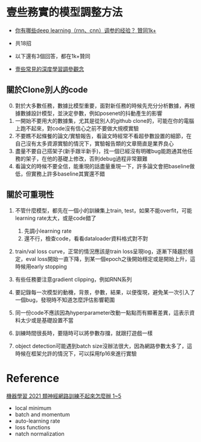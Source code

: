 # 壹些務實的模型調整方法

* [你有哪些deep learning（rnn、cnn）调参的经验？ 贊同1k+](https://www.zhihu.com/question/41631631/answer/1129785528?fbclid=IwAR1m2xaWFpHVFgb_X6pelE-205IIl9A0dN53kiepS78H9*g60YXtpVqVVLGQ)
* 共18招
* 以下還有3個回答，都在1k+贊同

* [壹些常見的深度學習調參觀念](https://mp.weixin.qq.com/s/cD0IgS6BUq-DiOy2ltpYBg?fbclid=IwAR0UHqFDKrYQ2ROfu8h5_uNc8NLqfRahd32la6EllQ-QvZQwsYJKuWxqMrU)

## 關於Clone別人的code

0. 對於大多數任務，數據比模型重要，面對新任務的時候先充分分析數據，再根據數據設計模型，並決定參數，例如posenet的抖動產生的影響
1. 一開始不要用大的數據集，尤其是從別人的github clone的，可能在你的電腦上跑不起來，對code沒有信心之前不要做大規模實驗
2. 不要瞧不起條餐的論文/實驗報告，看論文時經常不看超參數設置的細節，在自己沒有太多資源實驗的情況下，實驗報告類的文章簡直是業界良心
3. 盡量不要自己搭架子(新手跟半新手)，找一個已經沒有明確bug能跑通其他任務的架子，在他的基礎上修改，否則debug過程非常艱難
4. 看論文的時候不要全信，能重現的話盡量重現一下，許多論文會把baseline做低，但實務上許多baseline其實還不錯

## 關於可重現性

1. 不管什麼模型，都先在一個小的訓練集上train, test，如果不能overfit，可能learning rate太大，或是code錯了

   1. 先調小learning rate
   2. 還不行，檢查code，看看dataloader資料格式對不對

2. train/val loss curve，正常的情況應該是train loss呈現log，逐漸下降趨於穩定，eval loss開始一直下降，到某一個epoch之後開始穩定或是開始上升，這時候用early stopping
3. 有些任務要注意gradient clipping，例如RNN系列
4. 要記錄每一次模型的動機，背景，參數，結果，以便復現，避免某一次引入了一個bug，發現時不知道怎麼評估影響範圍
5. 同一份code不應該因為hyperparameter改動一點點而有顯著差異，這表示資料太少或是基礎設置不當
6. 訓練時間很長時，要隨時可以將參數存擋，就跟打遊戲一樣
7. object detection可能遇到batch size沒辦法很大，因為網路參數太多了，這時候在框架允許的情況下，可以採用fp16來進行實驗

# Reference

[機器學習 2021 類神經網路訓練不起來怎麼辦 1~5](https://www.youtube.com/watch?v=QW6uINn7uGk)
* local minimum
* batch and momentum
* auto-learning rate
* loss functions
* natch normalization